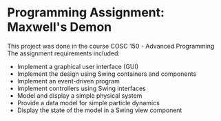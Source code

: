 # Programming Assignment: Maxwell's Demon
This project was done in the course COSC 150 - Advanced Programming
The assignment requirements included:
- Implement a graphical user interface (GUI)
- Implement the design using Swing containers and components
- Implement an event-driven program
- Implement controllers using Swing interfaces
- Model and display a simple physical system
- Provide a data model for simple particle dynamics
- Display the state of the model in a Swing view component
